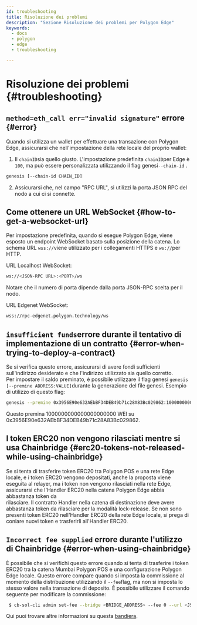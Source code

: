 ```yaml
---
id: troubleshooting
title: Risoluzione dei problemi
description: "Sezione Risoluzione dei problemi per Polygon Edge"
keywords:
  - docs
  - polygon
  - edge
  - troubleshooting

---
```


# Risoluzione dei problemi {#troubleshooting}

## `method=eth_call err="invalid signature"` errore {#error}

Quando si utilizza un wallet per effettuare una transazione con Polygon Edge, assicurarsi che nell'impostazione della rete locale del proprio wallet:

1. Il  `chainID`sia quello giusto. L'impostazione predefinita `chainID`per Edge è `100`, ma può essere personalizzata utilizzando il flag genesi`--chain-id` .


````bash
genesis [--chain-id CHAIN_ID]
````
2. Assicurarsi che, nel campo "RPC URL", si utilizzi la porta JSON RPC del nodo a cui ci si connette.


## Come ottenere un URL WebSocket {#how-to-get-a-websocket-url}

Per impostazione predefinita, quando si esegue Polygon Edge, viene esposto un endpoint WebSocket basato sulla posizione della catena. Lo schema URL `wss://`viene utilizzato per i collegamenti HTTPS e `ws://`per HTTP.

URL Localhost WebSocket:
````bash
ws://<JSON-RPC URL>:<PORT>/ws
````
Notare che il numero di porta dipende dalla porta JSON-RPC scelta per il nodo.

URL Edgenet WebSocket:
````bash
wss://rpc-edgenet.polygon.technology/ws
````

## `insufficient funds`errore durante il tentativo di implementazione di un contratto {#error-when-trying-to-deploy-a-contract}

Se si verifica questo errore, assicurarsi di avere fondi sufficienti sull'indirizzo desiderato e che l'indirizzo utilizzato sia quello corretto.<br/> Per impostare il saldo preminato, è possibile utilizzare il flag genesi `genesis [--premine ADDRESS:VALUE]`durante la generazione del file genesi. Esempio di utilizzo di questo flag:
````bash
genesis --premine 0x3956E90e632AEbBF34DEB49b71c28A83Bc029862:1000000000000000000000
````
Questo premina 1000000000000000000000 WEI su 0x3956E90e632AEbBF34DEB49b71c28A83Bc029862.


## I token ERC20 non vengono rilasciati mentre si usa Chainbridge {#erc20-tokens-not-released-while-using-chainbridge}

Se si tenta di trasferire token ERC20 tra Polygon POS e una rete Edge locale, e i token ERC20 vengono depositati, anche la proposta viene eseguita al relayer, ma i token non vengono rilasciati nella rete Edge, assicurarsi che l'Handler ERC20 nella catena Polygon Edge abbia abbastanza token da <br/>rilasciare. Il contratto Handler nella catena di destinazione deve avere abbastanza token da rilasciare per la modalità lock-release. Se non sono presenti token ERC20 nell'Handler ERC20 della rete Edge locale, si prega di coniare nuovi token e trasferirli all'Handler ERC20.

## `Incorrect fee supplied` errore durante l'utilizzo di Chainbridge {#error-when-using-chainbridge}

È possibile che si verifichi questo errore quando si tenta di trasferire i token ERC20 tra la catena Mumbai Polygon POS e una configurazione Polygon Edge locale. Questo errore compare quando si imposta la commissione al momento della distribuzione utilizzando il `--fee`flag, ma non si imposta lo stesso valore nella transazione di deposito. È possibile utilizzare il comando seguente per modificare la commissione:
````bash
 $ cb-sol-cli admin set-fee --bridge <BRIDGE_ADDRESS> --fee 0 --url <JSON_RPC_URL> --privateKey <PRIVATE_KEY>
 ````
Qui puoi trovare altre informazioni su questa [bandiera](https://github.com/ChainSafe/chainbridge-deploy/blob/main/cb-sol-cli/docs/deploy.md).





